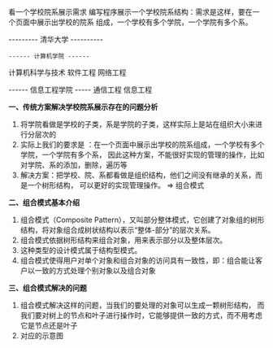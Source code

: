 看一个学校院系展示需求
编写程序展示一个学校院系结构：需求是这样，要在一个页面中展示出学校的院系
组成，一个学校有多个学院，一个学院有多个系。

--------- 清华大学 ----------

    ------ 计算机学院 ------
   计算机科学与技术
   软件工程
   网络工程
   
   ------ 信息工程学院 -----
   通信工程
   信息工程 







**一、传统方案解决学校院系展示存在的问题分析**
1) 将学院看做是学校的子类，系是学院的子类，这样实际上是站在组织大小来进行分层次的
2) 实际上我们的要求是 ：在一个页面中展示出学校的院系组成，一个学校有多个学院，一个学院有多个系，
   因此这种方案，不能很好实现的管理的操作，比如对学院、系的添加，删除，遍历等
3) 解决方案：把学校、院、系都看做是组织结构，他们之间没有继承的关系，而是一个树形结构，
   可以更好的实现管理操作。 => 组合模式


**二、组合模式基本介绍**

1) 组合模式（Composite Pattern），又叫部分整体模式，它创建了对象组的树形结构，将对象组合成树状结构以表示“整体-部分”的层次关系。
2) 组合模式依据树形结构来组合对象，用来表示部分以及整体层次。
3) 这种类型的设计模式属于结构型模式。
4) 组合模式使得用户对单个对象和组合对象的访问具有一致性，即：组合能让客户以一致的方式处理个别对象以及组合对象

**三、组合模式解决的问题**

1) 组合模式解决这样的问题，当我们的要处理的对象可以生成一颗树形结构，
   而我们要对树上的节点和叶子进行操作时，它能够提供一致的方式，而不用考虑它是节点还是叶子
2) 对应的示意图



